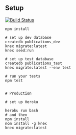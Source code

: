 ## Setup

[![Build Status](https://travis-ci.com/turingschool-examples/all-your-base.svg?branch=master)](https://travis-ci.com/turingschool-examples/all-your-base)

```
npm install

# set up dev database
createdb publications_dev
knex migrate:latest
knex seed:run

# set up test database
createdb publications_test
knex migrate:latest --env test

# run your tests
npm test


# Production

# set up Heroku

heroku run bash
# and then
npm install
nom install -g knex
knex migrate:latest

```
